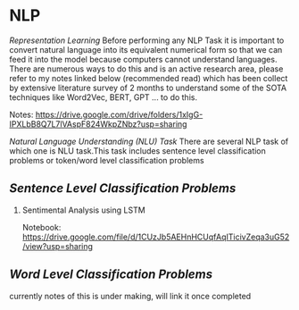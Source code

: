 # NLP

*Representation Learning*
Before performing any NLP Task it is important to convert natural language into its equivalent numerical form so that we can feed it into the model because computers cannot understand languages. There are numerous ways to do this and is an active research area, please refer to my notes linked below (recommended read) which has been collect by extensive literature survey of 2 months to understand some of the SOTA techniques like Word2Vec, BERT, GPT ... to do this.

Notes: https://drive.google.com/drive/folders/1xIgG-IPXLbB8Q7L7lVAspF824WkpZNbz?usp=sharing

*Natural Language Understanding (NLU) Task*
There are several NLP task of which one is NLU task.This task includes sentence level classification problems or token/word level classification problems

*Sentence Level Classification Problems*
---------------------------------------------------------------------------------------------------
1. Sentimental Analysis using LSTM

   Notebook: https://drive.google.com/file/d/1CUzJb5AEHnHCUqfAqITicivZeqa3uG52/view?usp=sharing
   
*Word Level Classification Problems*
-----------------------------------------------------------------------------------------------------
currently notes of this is under making, will link it once completed
   
